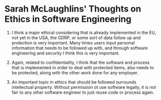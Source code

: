 # Sarah McLaughlins' Thoughts on Ethics in Software Engineering


1. I think a major ethical considering that is already implemented in the EU, not yet in the USA, the GDRP, or some sort of data follow up and protection is very important. Many times users input personal information that needs to be followed up with, and through software engineering and security I think this is very important. 

2. Again, related to confidentiality, I think that the software and process that is implemented in order to deal with protected items, also needs to be protected, along with the other work done for any employer.

3. An important topic in ethics that should be followed surrounds intellectual property. Without permission ot use software legally, it is not fair to any other software engineer to just reuse code or process again.